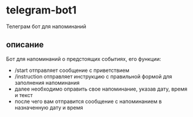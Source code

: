# __telegram-bot1__
Телеграм бот для напоминаний
## __описание__
Бот для напоминаний о предстоящих событиях, его функции:
- /start отправляет сообщение с приветствием
- /instruction отправляет инструкцию с правильной формой для заполнения напоминания
-  далее необходимо оправить свое напоминание, указав дату, время и текст
-  после чего вам отправится сообщение с напоминанием в назначенную дату и время

